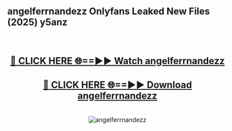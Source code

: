 <h2>angelferrnandezz Onlyfans Leaked New Files (2025) y5anz</h2>
<br>
<div align="center">
<h2><a href="https://mediafiles.top/angelferrnandezz&ref=git" rel="nofollow">🔴 CLICK HERE 🌐==►► Watch angelferrnandezz</a></h2>
<h2><a href="https://mediafiles.top/angelferrnandezz&ref=git" rel="nofollow">🔴 CLICK HERE 🌐==►► Download angelferrnandezz</a></h2>
<br>
<a href="https://mediafiles.top/angelferrnandezz&ref=git" rel="nofollow" data-target="animated-image.originalLink"><img src="https://i.ibb.co.com/xMMVF88/686577567.gif" alt="angelferrnandezz" style="max-width: 100%; display: inline-block;" data-target="animated-image.originalImage"></a>
</div>
<br>
<br>